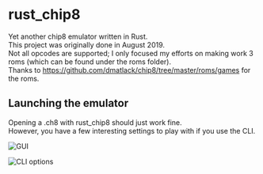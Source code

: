 # rust_chip8
Yet another chip8 emulator written in Rust.  
This project was originally done in August 2019.  
Not all opcodes are supported; I only focused my efforts on making work 3 roms (which can be found under the roms folder).  
Thanks to https://github.com/dmatlack/chip8/tree/master/roms/games for the roms.  

## Launching the emulator

Opening a .ch8 with rust_chip8 should just work fine.  
However, you have a few interesting settings to play with if you use the CLI.

![GUI](https://imgur.com/J9iwLmk.png)

![CLI options](https://imgur.com/yLjSrG9.png)
